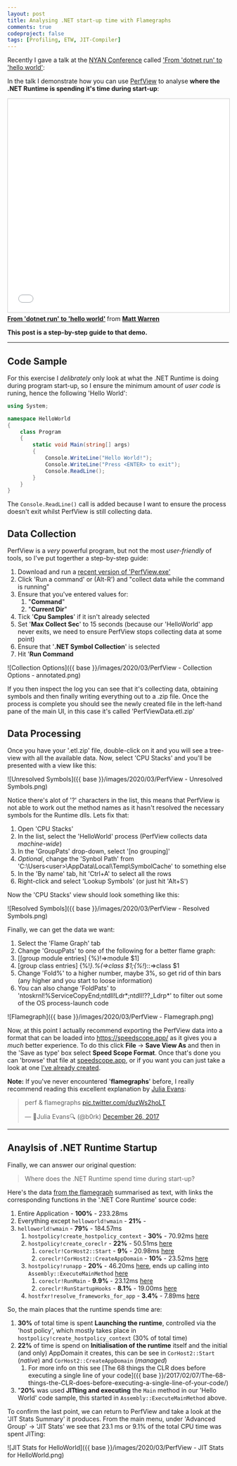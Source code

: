 ```yaml
---
layout: post
title: Analysing .NET start-up time with Flamegraphs
comments: true
codeproject: false
tags: [Profiling, ETW, JIT-Compiler]
---
```


Recently I gave a talk at the [NYAN Conference](https://nyanconference.splashthat.com/) called ['From 'dotnet run' to 'hello world'](https://nyanconference.splashthat.com/):

In the talk I demonstrate how you can use [PerfView](https://github.com/microsoft/perfview#perfview-overview) to analyse **where the .NET Runtime is spending it's time during start-up**:

<iframe src="//www.slideshare.net/slideshow/embed_code/key/xU98KRbWFvU2SC?startSlide=26" width="595" height="485" frameborder="0" marginwidth="0" marginheight="0" scrolling="no" style="border:1px solid #CCC; border-width:1px; margin-bottom:5px; max-width: 100%;" allowfullscreen> </iframe> <div style="margin-bottom:5px"> <strong> <a href="//www.slideshare.net/mattwarren/from-dotnet-run-to-hello-world" title="From &#x27;dotnet run&#x27; to &#x27;hello world&#x27;" target="_blank">From &#x27;dotnet run&#x27; to &#x27;hello world&#x27;</a> </strong> from <strong><a href="//www.slideshare.net/mattwarren" target="_blank">Matt Warren</a></strong> </div>

**This post is a step-by-step guide to that demo.**

----

## Code Sample

For this exercise I _delibrately_ only look at what the .NET Runtime is doing during program start-up, so I ensure the minimum amount of *user code* is runing, hence the following 'Hello World':

```csharp
using System;

namespace HelloWorld
{
    class Program
    {
        static void Main(string[] args)
        {
            Console.WriteLine("Hello World!");
            Console.WriteLine("Press <ENTER> to exit");
            Console.ReadLine();
        }
    }
}
```

The `Console.ReadLine()` call is added because I want to ensure the process doesn't exit whilst PerfView is still collecting data. 

## Data Collection

PerfView is a *very* powerful program, but not the most *user-friendly* of tools, so I've put togerther a step-by-step guide:

1. Download and run a [recent version of 'PerfView.exe'](https://github.com/microsoft/perfview/releases/latest)
2. Click 'Run a command' or (Alt-R') and "collect data while the command is running"
3. Ensure that you've entered values for:
   1. "**Command**"
   2. "**Current Dir**"
4. Tick '**Cpu Samples**' if it isn't already selected
5. Set '**Max Collect Sec**' to 15 seconds (because our 'HelloWorld' app never exits, we need to ensure PerfView stops collecting data at some point)
6. Ensure that '**.NET Symbol Collection**' is selected
7. Hit '**Run Command**

![Collection Options]({{ base }}/images/2020/03/PerfView - Collection Options - annotated.png)

If you then inspect the log you can see that it's collecting data, obtaining symbols and then finally writing everything out to a .zip file. Once the process is complete you should see the newly created file in the left-hand pane of the main UI, in this case it's called 'PerfViewData.etl.zip'

## Data Processing

Once you have your '.etl.zip' file, double-click on it and you will see a tree-view with all the available data. Now, select 'CPU Stacks' and you'll be presented with a view like this:

![Unresolved Symbols]({{ base }}/images/2020/03/PerfView - Unresolved Symbols.png)

Notice there's alot of '?' characters in the list, this means that PerfView is not able to work out the method names as it hasn't resolved the necessary symbols for the Runtime dlls. Lets fix that:

1. Open 'CPU Stacks'
2. In the list, select the 'HelloWorld' process (PerfView collects data *machine-wide*)
3. In the 'GroupPats' drop-down, select '[no grouping]'
4. *Optional*, change the 'Synbol Path' from 'C:\Users\<user>\AppData\Local\Temp\SymbolCache' to something else
5. In the 'By name' tab, hit 'Ctrl+A' to select all the rows
6. Right-click and select 'Lookup Symbols' (or just hit 'Alt+S')

Now the 'CPU Stacks' view should look something like this:

![Resolved Symbols]({{ base }}/images/2020/03/PerfView - Resolved Symbols.png)

Finally, we can get the data we want:

1. Select the 'Flame Graph' tab
2.  Change 'GroupPats' to one of the following for a better flame graph:
   1. [[group module entries]  {%}!=>module $1]
   2. [group class entries]     {%!*}.%(=>class $1;{%!*}::=>class $1
3. Change 'Fold%' to a higher number, maybe 3%, so get rid of thin bars (any higher and you start to loose information)
4. You can also change 'FoldPats' to 'ntoskrnl!%ServiceCopyEnd;ntdll!Ldr*;ntdll!??_Ldrp*' to filter out some of the OS process-launch code

![Flamegraph]({{ base }}/images/2020/03/PerfView - Flamegraph.png)

Now, at this point I actually recommend exporting the PerfView data into a format that can be loaded into https://speedscope.app/ as it gives you a *much* better experience. To do this click **File** -> **Save View As** and then in the 'Save as type' box select **Speed Scope Format**. Once that's done you can 'browse' that file at [speedscope.app](https://www.speedscope.app/), or if you want you can just take a look at one [I've already created](https://www.speedscope.app/#profileURL=https%3A%2F%2Fmattwarren.org%2Fdata%2F2020%2F03%2Fflamegraph.speedscope.json).

**Note:** If you've never encountered '**flamegraphs**' before, I really recommend reading this excellent explanation by [Julia Evans](https://twitter.com/b0rk):

<blockquote class="twitter-tweet"><p lang="en" dir="ltr">perf &amp; flamegraphs <a href="https://t.co/duzWs2hoLT">pic.twitter.com/duzWs2hoLT</a></p>&mdash; 🔎Julia Evans🔍 (@b0rk) <a href="https://twitter.com/b0rk/status/945680809712857090?ref_src=twsrc%5Etfw">December 26, 2017</a></blockquote> <script async src="https://platform.twitter.com/widgets.js" charset="utf-8"></script>

----

## Anaylsis of .NET Runtime Startup

Finally, we can answer our original question:

> Where does the .NET Runtime spend time during start-up?

Here's the data [from the flamegraph](https://www.speedscope.app/#profileURL=https%3A%2F%2Fmattwarren.org%2Fdata%2F2020%2F03%2Fflamegraph.speedscope.json) summarised as text, with links the corresponding functions in the '.NET Core Runtime' source code:

1. Entire Application - **100%** - 233.28ms
2. Everything except `helloworld!wmain` - **21%** -
3. `helloworld!wmain` - **79%** - 184.57ms
   1. `hostpolicy!create_hostpolicy_context` - **30%** - 70.92ms [here](https://github.com/dotnet/runtime/blob/9e93d094/src/installer/corehost/cli/hostpolicy/hostpolicy.cpp#L98-L139)
   2. `hostpolicy!create_coreclr` - **22%** - 50.51ms [here](https://github.com/dotnet/runtime/blob/9e93d094/src/installer/corehost/cli/hostpolicy/hostpolicy.cpp#L47-L96)
      1. `coreclr!CorHost2::Start` - **9%** - 20.98ms [here](https://github.com/dotnet/runtime/blob/9e93d094/src/coreclr/src/vm/corhost.cpp#L93-L173)
      2. `coreclr!CorHost2::CreateAppDomain` - **10%** - 23.52ms [here](https://github.com/dotnet/runtime/blob/9e93d094/src/coreclr/src/vm/corhost.cpp#L632-L795)
   3. `hostpolicy!runapp` - **20%** - 46.20ms [here](https://github.com/dotnet/runtime/blob/9e93d094/src/installer/corehost/cli/hostpolicy/hostpolicy.cpp#L269-L276), ends up calling into `Assembly::ExecuteMainMethod` [here](https://github.com/dotnet/runtime/blob/9e93d094/src/coreclr/src/vm/assembly.cpp#L1619-L1693)
      1. `coreclr!RunMain` - **9.9%** - 23.12ms [here](https://github.com/dotnet/runtime/blob/9e93d094/src/coreclr/src/vm/assembly.cpp#L1504-L1566)
      2. `coreclr!RunStartupHooks` - **8.1%** - 19.00ms [here](https://github.com/dotnet/runtime/blob/9e93d094/src/coreclr/src/vm/assembly.cpp#L1604-L1617)
   4. `hostfxr!resolve_frameworks_for_app` - **3.4%** - 7.89ms [here](https://github.com/dotnet/runtime/blob/9e93d094/src/installer/corehost/cli/fxr/fx_resolver.cpp#L504-L529)

So, the main places that the runtime spends time are:

1. **30%** of total time is spent **Launching the runtime**, controlled via the 'host policy', which mostly takes place in `hostpolicy!create_hostpolicy_context` (30% of total time)
2. **22%** of time is spend on **Initialisation of the runtime** itself and the initial (and only) AppDomain it creates, this can be see in `CorHost2::Start` (*native*) and `CorHost2::CreateAppDomain` (*managed*)
   1. For more info on this see [The 68 things the CLR does before executing a single line of your code]({{ base }}/2017/02/07/The-68-things-the-CLR-does-before-executing-a-single-line-of-your-code/)
3. "**20%** was used **JITting and executing** the `Main` method in our 'Hello World' code sample, this started in `Assembly::ExecuteMainMethod` above.

To confirm the last point, we can return to PerfView and take a look at the 'JIT Stats Summary' it produces. From the main menu, under 'Advanced Group' -> 'JIT Stats' we see that 23.1 ms or 9.1% of the total CPU time was spent JITing:

![JIT Stats for HelloWorld]({{ base }}/images/2020/03/PerfView - JIT Stats for HelloWorld.png)
